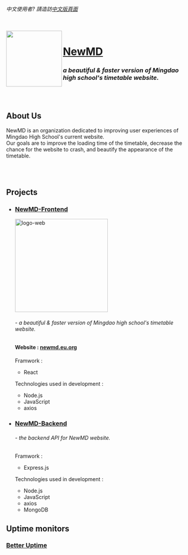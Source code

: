 <br>
  <h6><em>中文使用者? 請造訪<a href="https://github.com/NewMD-org/.github/blob/main/profile/README_zh-TW.md">中文版頁面</a></em></h6>
</br>

<a href="https://newmd.eu.org">
  <img src="https://i.ibb.co/y0gKj29/logo512.png" align="left" width="150px"/>
</a>

# [NewMD](https://newmd.eu.org)

### ***a beautiful & faster version of Mingdao high school's timetable website.***

<br></br>

## About Us

NewMD is an organization dedicated to improving user experiences of Mingdao High School's current website.  
Our goals are to improve the loading time of the timetable, decrease the chance for the website to crash, and beautify the appearance of the timetable.

<br></br>

## Projects

- ### [NewMD-Frontend](https://github.com/NewMD-org/NewMD-Frontend "NewMD's Frontend")

  <a href="https://newmd.eu.org"><img src="https://i.ibb.co/W0WjRL1/logo-web.png" alt="logo-web" border="0" width="250px"></a>

  ###### - a beautiful & faster version of Mingdao high school's timetable website.

  #### Website : [newmd.eu.org](https://newmd.eu.org "NewMD's website")

  Framwork :
  - React

  Technologies used in development :
  - Node.js
  - JavaScript
  - axios

- ### [NewMD-Backend](https://github.com/NewMD-org/NewMD-Backend "NewMD's Backend")

  ###### - the backend API for NewMD website.

  Framwork :
  - Express.js

  Technologies used in development :
  - Node.js
  - JavaScript
  - axios
  - MongoDB

## Uptime monitors
### [**Better Uptime**](https://status.newmd.eu.org)
